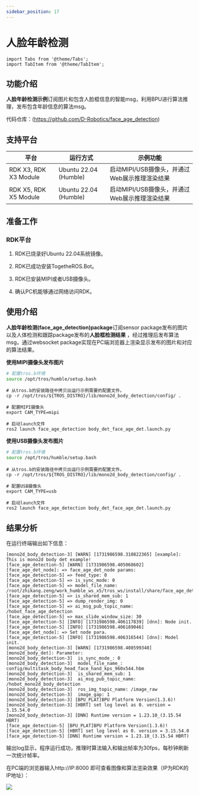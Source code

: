 ```yaml
---
sidebar_position: 17
---
```


# 人脸年龄检测

```mdx-code-block
import Tabs from '@theme/Tabs';
import TabItem from '@theme/TabItem';
```

## 功能介绍

**人脸年龄检测示例**订阅图片和包含人脸框信息的智能msg，利用BPU进行算法推理，发布包含年龄信息的算法msg。

代码仓库：(https://github.com/D-Robotics/face_age_detection)

## 支持平台

| 平台                    | 运行方式                  | 示例功能                         |
|-----------------------|-----------------------|------------------------------|
| RDK X3, RDK X3 Module | Ubuntu 22.04 (Humble) | 启动MIPI/USB摄像头，并通过Web展示推理渲染结果 |
| RDK X5, RDK X5 Module                | Ubuntu 22.04 (Humble) | 启动MIPI/USB摄像头，并通过Web展示推理渲染结果 |

## 准备工作

### RDK平台

1. RDK已烧录好Ubuntu 22.04系统镜像。

2. RDK已成功安装TogetheROS.Bot。

3. RDK已安装MIPI或者USB摄像头。

4. 确认PC机能够通过网络访问RDK。

## 使用介绍

**人脸年龄检测(face_age_detection)package**订阅sensor package发布的图片以及人体检测和跟踪package发布的**人脸框检测结果**
，经过推理后发布算法msg，通过websocket package实现在PC端浏览器上渲染显示发布的图片和对应的算法结果。

**使用MIPI摄像头发布图片**

```bash
# 配置tros.b环境
source /opt/tros/humble/setup.bash
```

```shell
# 从tros.b的安装路径中拷贝出运行示例需要的配置文件。
cp -r /opt/tros/${TROS_DISTRO}/lib/mono2d_body_detection/config/ .

# 配置MIPI摄像头
export CAM_TYPE=mipi

# 启动launch文件
ros2 launch face_age_detection body_det_face_age_det.launch.py
```

**使用USB摄像头发布图片**

```bash
# 配置tros.b环境
source /opt/tros/humble/setup.bash
```

```shell
# 从tros.b的安装路径中拷贝出运行示例需要的配置文件。
cp -r /opt/tros/${TROS_DISTRO}/lib/mono2d_body_detection/config/ .

# 配置USB摄像头
export CAM_TYPE=usb

# 启动launch文件
ros2 launch face_age_detection body_det_face_age_det.launch.py
```

## 结果分析

在运行终端输出如下信息：

```shell
[mono2d_body_detection-3] [WARN] [1731986598.310822365] [example]: This is mono2d body det example!
[face_age_detection-5] [WARN] [1731986598.405068602] [face_age_det_node]: => face_age_det_node params:
[face_age_detection-5] => feed_type: 0
[face_age_detection-5] => is_sync_mode: 0
[face_age_detection-5] => model_file_name: /root/zhikang.zeng/work_humble_ws_x5/tros_ws/install/share/face_age_detection/config/faceAge.hbm
[face_age_detection-5] => is_shared_mem_sub: 1
[face_age_detection-5] => dump_render_img: 0
[face_age_detection-5] => ai_msg_pub_topic_name: /hobot_face_age_detection
[face_age_detection-5] => max_slide_window_size: 30
[face_age_detection-5] [INFO] [1731986598.406117839] [dnn]: Node init.
[face_age_detection-5] [INFO] [1731986598.406189046] [face_age_det_node]: => Set node para.
[face_age_detection-5] [INFO] [1731986598.406316544] [dnn]: Model init.
[mono2d_body_detection-3] [WARN] [1731986598.408599348] [mono2d_body_det]: Parameter:
[mono2d_body_detection-3]  is_sync_mode_: 0
[mono2d_body_detection-3]  model_file_name_: config/multitask_body_head_face_hand_kps_960x544.hbm
[mono2d_body_detection-3]  is_shared_mem_sub: 1
[mono2d_body_detection-3]  ai_msg_pub_topic_name: /hobot_mono2d_body_detection
[mono2d_body_detection-3]  ros_img_topic_name: /image_raw
[mono2d_body_detection-3]  image_gap: 1
[mono2d_body_detection-3] [BPU_PLAT]BPU Platform Version(1.3.6)!
[mono2d_body_detection-3] [HBRT] set log level as 0. version = 3.15.54.0
[mono2d_body_detection-3] [DNN] Runtime version = 1.23.10_(3.15.54 HBRT)
[face_age_detection-5] [BPU_PLAT]BPU Platform Version(1.3.6)!
[face_age_detection-5] [HBRT] set log level as 0. version = 3.15.54.0
[face_age_detection-5] [DNN] Runtime version = 1.23.10_(3.15.54 HBRT)
```

输出log显示，程序运行成功，推理时算法输入和输出帧率为30fps，每秒钟刷新一次统计帧率。

在PC端的浏览器输入http://IP:8000 即可查看图像和算法渲染效果（IP为RDK的IP地址）：

![](https://rdk-doc.oss-cn-beijing.aliyuncs.com/doc/img/05_Robot_development/03_boxs/function/image/box_adv/face_age_det_render.png)

